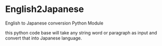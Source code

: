 # English2Japanese
English to Japanese conversion Python Module

this python code base will take any string word or paragraph as input and convert that into Japanese language.
